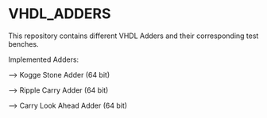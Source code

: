 # VHDL_ADDERS
This repository contains different VHDL Adders and their corresponding test benches. 



Implemented Adders: 

--> Kogge Stone Adder  (64 bit)

--> Ripple Carry Adder (64 bit)

--> Carry Look Ahead Adder (64 bit)
